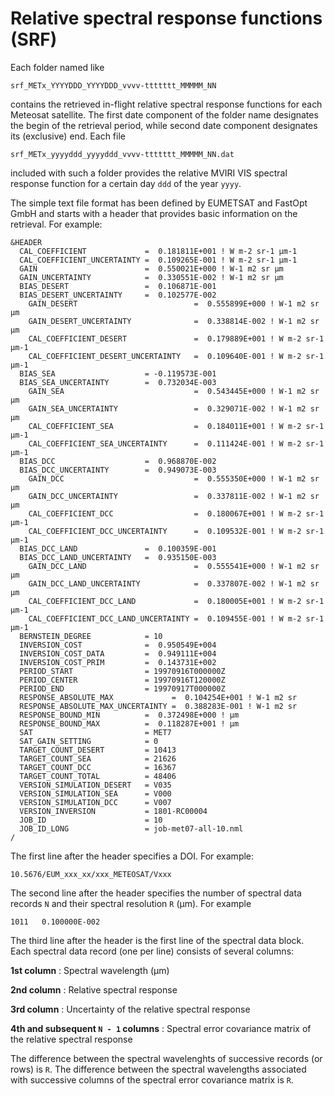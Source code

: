 # Relative spectral response functions (SRF)

Each folder named like

    srf_METx_YYYYDDD_YYYYDDD_vvvv-ttttttt_MMMMM_NN
    
contains the retrieved in-flight relative spectral response functions for each Meteosat satellite. The first date component of the folder name designates the begin of the retrieval period, while second date component designates its (exclusive) end. Each file

    srf_METx_yyyyddd_yyyyddd_vvvv-ttttttt_MMMMM_NN.dat

included with such a folder provides the relative MVIRI VIS spectral response function for a certain day `ddd` of the year `yyyy`. 

The simple text file format has been defined by EUMETSAT and FastOpt GmbH and starts with a header that provides basic information on the retrieval. For example: 

    &HEADER
      CAL_COEFFICIENT             =  0.181811E+001 ! W m-2 sr-1 µm-1
      CAL_COEFFICIENT_UNCERTAINTY =  0.109265E-001 ! W m-2 sr-1 µm-1
      GAIN                        =  0.550021E+000 ! W-1 m2 sr µm
      GAIN_UNCERTAINTY            =  0.330551E-002 ! W-1 m2 sr µm
      BIAS_DESERT                 =  0.106871E-001
      BIAS_DESERT_UNCERTAINTY     =  0.102577E-002
        GAIN_DESERT                          =  0.555899E+000 ! W-1 m2 sr µm
        GAIN_DESERT_UNCERTAINTY              =  0.338814E-002 ! W-1 m2 sr µm
        CAL_COEFFICIENT_DESERT               =  0.179889E+001 ! W m-2 sr-1 µm-1
        CAL_COEFFICIENT_DESERT_UNCERTAINTY   =  0.109640E-001 ! W m-2 sr-1 µm-1
      BIAS_SEA                    = -0.119573E-001
      BIAS_SEA_UNCERTAINTY        =  0.732034E-003
        GAIN_SEA                             =  0.543445E+000 ! W-1 m2 sr µm
        GAIN_SEA_UNCERTAINTY                 =  0.329071E-002 ! W-1 m2 sr µm
        CAL_COEFFICIENT_SEA                  =  0.184011E+001 ! W m-2 sr-1 µm-1
        CAL_COEFFICIENT_SEA_UNCERTAINTY      =  0.111424E-001 ! W m-2 sr-1 µm-1
      BIAS_DCC                    =  0.968870E-002
      BIAS_DCC_UNCERTAINTY        =  0.949073E-003
        GAIN_DCC                             =  0.555350E+000 ! W-1 m2 sr µm
        GAIN_DCC_UNCERTAINTY                 =  0.337811E-002 ! W-1 m2 sr µm
        CAL_COEFFICIENT_DCC                  =  0.180067E+001 ! W m-2 sr-1 µm-1
        CAL_COEFFICIENT_DCC_UNCERTAINTY      =  0.109532E-001 ! W m-2 sr-1 µm-1
      BIAS_DCC_LAND               =  0.100359E-001
      BIAS_DCC_LAND_UNCERTAINTY   =  0.935150E-003
        GAIN_DCC_LAND                        =  0.555541E+000 ! W-1 m2 sr µm
        GAIN_DCC_LAND_UNCERTAINTY            =  0.337807E-002 ! W-1 m2 sr µm
        CAL_COEFFICIENT_DCC_LAND             =  0.180005E+001 ! W m-2 sr-1 µm-1
        CAL_COEFFICIENT_DCC_LAND_UNCERTAINTY =  0.109455E-001 ! W m-2 sr-1 µm-1
      BERNSTEIN_DEGREE            = 10
      INVERSION_COST              =  0.950549E+004
      INVERSION_COST_DATA         =  0.949111E+004
      INVERSION_COST_PRIM         =  0.143731E+002
      PERIOD_START                = 19970916T000000Z
      PERIOD_CENTER               = 19970916T120000Z
      PERIOD_END                  = 19970917T000000Z
      RESPONSE_ABSOLUTE_MAX             =  0.104254E+001 ! W-1 m2 sr
      RESPONSE_ABSOLUTE_MAX_UNCERTAINTY =  0.388283E-001 ! W-1 m2 sr
      RESPONSE_BOUND_MIN          =  0.372498E+000 ! µm
      RESPONSE_BOUND_MAX          =  0.118287E+001 ! µm
      SAT                         = MET7      
      SAT_GAIN_SETTING            = 0
      TARGET_COUNT_DESERT         = 10413
      TARGET_COUNT_SEA            = 21626
      TARGET_COUNT_DCC            = 16367
      TARGET_COUNT_TOTAL          = 48406
      VERSION_SIMULATION_DESERT   = V035
      VERSION_SIMULATION_SEA      = V000
      VERSION_SIMULATION_DCC      = V007
      VERSION_INVERSION           = 1801-RC00004
      JOB_ID                      = 10
      JOB_ID_LONG                 = job-met07-all-10.nml
    /

The first line after the header specifies a DOI. For example:

    10.5676/EUM_xxx_xx/xxx_METEOSAT/Vxxx

The second line after the header specifies the number of spectral data records `N` and their spectral resolution `R` (µm). For example

    1011   0.100000E-002

The third line after the header is the first line of the spectral data block. Each spectral data record (one per line) consists of several columns:

**1st column**
:  Spectral wavelength (µm)

**2nd column**
:  Relative spectral response

**3rd column**
:  Uncertainty of the relative spectral response

**4th and subsequent `N - 1` columns**
:  Spectral error covariance matrix of the relative spectral response

The difference between the spectral wavelenghts of successive records (or rows) is `R`. The difference between the spectral wavelengths associated with successive columns of the spectral error covariance matrix is `R`.
